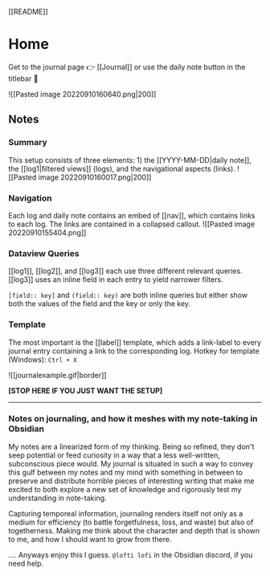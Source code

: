 [[README]]

# Home

Get to the journal page 👉 [[Journal]]  or use the daily note button in the titlebar 🔼

 ![[Pasted image 20220910160640.png|200]]

## Notes

### Summary

This setup consists of three elements: 1) the [[YYYY-MM-DD|daily note]], the [[log1|filtered views]] (logs), and the navigational aspects (links).
![[Pasted image 20220910160017.png|200]]
### Navigation
Each log and daily note contains an embed of [[nav]], which contains links to each log. The links are contained in a collapsed callout.
![[Pasted image 20220910155404.png]]

### Dataview Queries
[[log1]], [[log2]], and [[log3]] each use three different relevant queries. [[log3]] uses an inline field in each entry to yield narrower filters. 

`[field:: key]` and `(field:: key)` are both inline queries but either show both the values of the field and the key or only the key.

### Template
The most important is the [[label]] template, which adds a link-label to every journal entry containing a link to the corresponding log. Hotkey for template (Windows):  `Ctrl + X` 

![[journalexample.gif|border]]




**[STOP HERE IF YOU JUST WANT THE SETUP]**

----

### Notes on journaling, and how it meshes with my note-taking in Obsidian

My notes are a linearized form of my thinking. Being so refined, they don't seep potential or feed curiosity in a way that a less well-written, subconscious piece would. My journal is situated in such a way to convey this gulf between my notes and my mind with something in between to preserve and distribute horrible pieces of interesting writing that make me excited to both explore a new set of knowledge and rigorously test my understanding in note-taking. 

Capturing temporeal information, journaling renders itself not only as a medium for efficiency (to battle forgetfulness, loss, and waste) but also of togetherness. Making me think about the character and depth that is shown to me, and how I should want to grow from there.

.... Anyways enjoy this I guess. `@lofti lofi` in the Obsidian discord, if you need help. 
